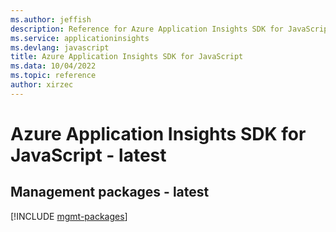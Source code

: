 ```yaml
---
ms.author: jeffish
description: Reference for Azure Application Insights SDK for JavaScript
ms.service: applicationinsights
ms.devlang: javascript
title: Azure Application Insights SDK for JavaScript
ms.data: 10/04/2022
ms.topic: reference
author: xirzec
---
```

# Azure Application Insights SDK for JavaScript - latest

## Management packages - latest
[!INCLUDE [mgmt-packages](application-insights-mgmt-index.md)]